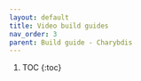 ```yaml
---
layout: default
title: Video build guides
nav_order: 3
parent: Build guide - Charybdis
---
```


1. TOC
{:toc}

